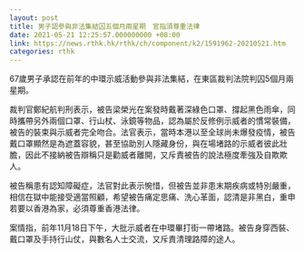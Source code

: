 ```yaml
---
layout: post
title: 男子認參與非法集結囚五個月兩星期　官指須尊重法律
date: 2021-05-21 12:25:57.000000000 +08:00
link: https://news.rthk.hk/rthk/ch/component/k2/1591962-20210521.htm
categories: rthk
---
```


67歲男子承認在前年的中環示威活動參與非法集結，在東區裁判法院判囚5個月兩星期。

裁判官鄭紀航判刑表示，被告梁榮光在案發時戴著深綠色口罩、撐起黑色雨傘，同時攜帶另外兩個口罩、行山杖、泳鏡等物品，認為屬於反修例示威者的慣常裝備，被告的裝束與示威者完全吻合。法官表示，當時本港以至全球尚未爆發疫情，被告戴口罩顯然是為遮蓋容貌，甚至協助別人隱藏身份，與在場堵路的示威者彼此壯膽，因此不接納被告辯稱只是勸威者離開，又斥責被告的說法極度牽強及自欺欺人。

被告稱患有認知障礙症，法官對此表示惋惜，但被告並非患末期疾病或特別嚴重，相信在獄中能接受適當照顧，希望被告痛定思痛、洗心革面，認清是非黑白，重申若要以香港為家，必須尊重香港法律。

案情指，前年11月18日下午，大批示威者在中環畢打街一帶堵路。被告身穿西裝、戴口罩及手持行山仗，與數名人士交流，又斥責清理路障的途人。
